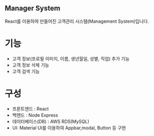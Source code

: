 ## Manager System

React를 이용하여 만들어진 고객관리 시스템(Management System)입니다.

# 기능

- 고객 정보(프로필 이미지, 이름, 생년월일, 성별, 직업) 추가 기능
- 고객 정보 삭제 기능
- 고객 검색 기능

# 구성

- 프론트엔드 : React
- 백엔드 : Node Express
- 데이터베이스(DB) : AWS RDS(MySQL)
- UI: Material UI를 이용하여 Appbar,modal, Button 등 구현
